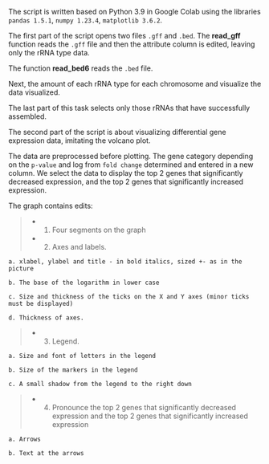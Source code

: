 The script is written based on Python 3.9 in Google Colab using the libraries `pandas 1.5.1`, `numpy 1.23.4`, `matplotlib 3.6.2`.

The first part of the script opens two files `.gff` and `.bed`. The **read_gff** function reads the `.gff` file and then the attribute column is edited, leaving only the rRNA type data.

The function **read_bed6** reads the `.bed` file.

Next, the amount of each rRNA type for each chromosome and visualize the data visualized.

The last part of this task selects only those rRNAs that have successfully assembled.

The second part of the script is about visualizing differential gene expression data, imitating the volcano plot.

The data are preprocessed before plotting.  The gene category depending on the `p-value` and log from `fold change` determined and entered in a new column. We select the data to display the top 2 genes that significantly decreased expression, and the top 2 genes that significantly increased expression.

The graph contains edits: 
> - 1. Four segments on the graph
> - 2. Axes and labels.
    
    a. xlabel, ylabel and title - in bold italics, sized +- as in the picture
    
    b. The base of the logarithm in lower case
    
    с. Size and thickness of the ticks on the X and Y axes (minor ticks must be displayed)
    
    d. Thickness of axes.
> - 3. Legend.
    
    a. Size and font of letters in the legend
    
    b. Size of the markers in the legend
    
    с. A small shadow from the legend to the right down
> - 4. Pronounce the top 2 genes that significantly decreased expression and the top 2 genes that significantly increased expression
    
    a. Arrows
    
    b. Text at the arrows
      
